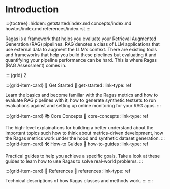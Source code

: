 # Introduction
:::{toctree}
:hidden:
getstarted/index.md
concepts/index.md
howtos/index.md
references/index.rst
:::

Ragas is a framework that helps you evaluate your Retrieval Augmented Generation (RAG) pipelines. RAG denotes a class of LLM applications that use external data to augment the LLM’s context. There are existing tools and frameworks that help you build these pipelines but evaluating it and quantifying your pipeline performance can be hard. This is where Ragas (RAG Assessment) comes in.


::::{grid} 2

:::{grid-item-card} 🚀 Get Started
:link: get-started
:link-type: ref

Learn the basics and become familiar with the Ragas metrics and how to evaluate
RAG pipelines with it, how to generate synthetic testsets to run evaluations
against and setting up online monitoring for your RAG apps.
:::

:::{grid-item-card} 📚 Core Concepts
:link: core-concepts
:link-type: ref

The high-level explainations for building a better understand about the
important topics such how to think about metrics-driven development, how the Ragas metrics work under the hood and synthetic dataset generation.
:::
:::{grid-item-card} 🛠️ How-to Guides
:link: how-to-guides
:link-type: ref

Practical guides to help you achieve a specific goals. Take a look at these
guides to learn how to use Ragas to solve real-world problems.
:::

:::{grid-item-card} 📖 References
:link: references
:link-type: ref

Technical descriptions of how Ragas classes and methods work.
:::
::::
